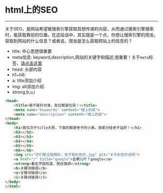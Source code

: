 # html上的SEO

-------

关于SEO，是网站希望被搜索引擎获取其想传递的内容，从而通过搜索引擎搜索时，能获取靠前的位置。在这段话中，其实就是一个点，你想让搜索引擎的爬虫，获取到网站的什么信息？或者说，爬虫是怎么获取网站上的信息的？

* title: 中心思想很重要
* meta信息: keyword,description,网站的关键字和描述,很重要！关于`meta`标签，[请点击这里](./meta.md)
* head: 头部内容
* h1~h6: 
* a: title添加介绍
* img: alt添加介绍
* strong,b,u,i

<!-- 举个例子 -->
``` html
<head>
    <title>我不是针对谁，各位都是垃圾！</title>
    <meta name="keywords" content="楼上的屌">
    <meta name="description" content="楼上的屌">
</head> 
<body> 
    <h1>我仅次于title大哥，下面的都是老子的小弟，按辈分给老子站好！</h1>
    <h2></h2> 
    <h3></h3> 
    <h4></h4> 
    <h5></h5> 
    <h6></h6>
    <img src="你们都没我精彩，老子是彩色的.jpg" alt="关于彩色的说明"> 
    <a href="/" title="google">去哪儿吖？google</a> 
    <strong>看名字就知道，我在强调</strong>
    <b>关键词强调</b>
    <u>关键词强调</u>
    <i>关键词强调</i>
</body>
</html>
```
